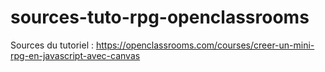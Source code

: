 # sources-tuto-rpg-openclassrooms
Sources du tutoriel : https://openclassrooms.com/courses/creer-un-mini-rpg-en-javascript-avec-canvas
